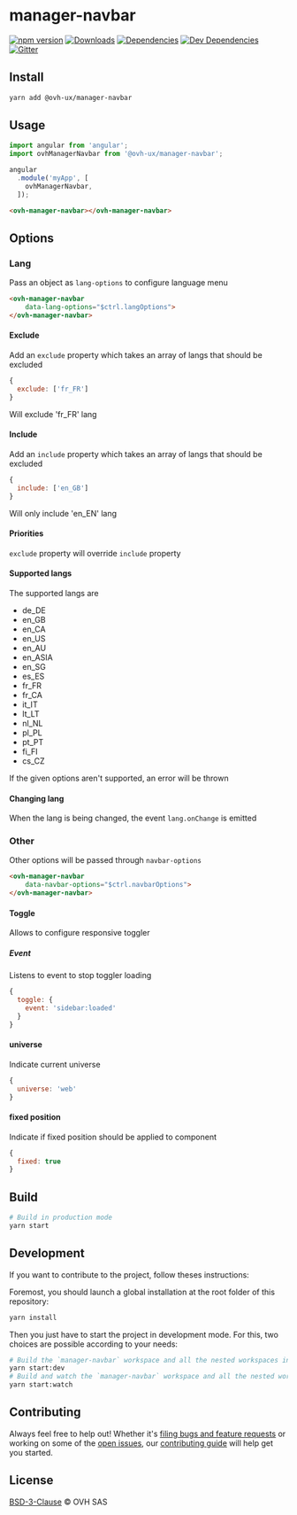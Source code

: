 # manager-navbar

[![npm version](https://badgen.net/npm/v/@ovh-ux/manager-navbar)](https://www.npmjs.com/package/@ovh-ux/manager-navbar) [![Downloads](https://badgen.net/npm/dt/@ovh-ux/manager-navbar)](https://npmjs.com/package/@ovh-ux/manager-navbar) [![Dependencies](https://badgen.net/david/dep/ovh-ux/manager/packages/manager/modules/navbar)](https://npmjs.com/package/@ovh-ux/manager-navbar?activeTab=dependencies) [![Dev Dependencies](https://badgen.net/david/dev/ovh-ux/manager/packages/manager/modules/navbar)](https://npmjs.com/package/@ovh-ux/manager-navbar?activeTab=dependencies) [![Gitter](https://badgen.net/badge/gitter/ovh-ux/blue?icon=gitter)](https://gitter.im/ovh/ux)

## Install

```sh
yarn add @ovh-ux/manager-navbar
```

## Usage

```js
import angular from 'angular';
import ovhManagerNavbar from '@ovh-ux/manager-navbar';

angular
  .module('myApp', [
    ovhManagerNavbar,
  ]);
```

```html
<ovh-manager-navbar></ovh-manager-navbar>
````

## Options 

### Lang

Pass an object as `lang-options` to configure language menu 

```html
<ovh-manager-navbar 
    data-lang-options="$ctrl.langOptions">
</ovh-manager-navbar>
```

#### Exclude 

Add an `exclude` property which takes an array of langs that should be excluded

```js
{
  exclude: ['fr_FR']
}
```

Will exclude 'fr_FR' lang

#### Include 

Add an `include` property which takes an array of langs that should be excluded

```js
{
  include: ['en_GB']
}
```

Will only include 'en_EN' lang

#### Priorities

`exclude` property will override `include` property

#### Supported langs

The supported langs are 

* de_DE
* en_GB
* en_CA
* en_US
* en_AU
* en_ASIA
* en_SG
* es_ES
* fr_FR
* fr_CA
* it_IT
* lt_LT
* nl_NL
* pl_PL
* pt_PT
* fi_FI
* cs_CZ

If the given options aren't supported, an error will be thrown 

#### Changing lang 

When the lang is being changed, the event `lang.onChange` is emitted

### Other 

Other options will be passed through `navbar-options`

```html
<ovh-manager-navbar 
    data-navbar-options="$ctrl.navbarOptions">
</ovh-manager-navbar>
````

#### Toggle 

Allows to configure responsive toggler 

##### Event 

Listens to event to stop toggler loading

```js
{
  toggle: {
    event: 'sidebar:loaded'
  }
}
```

#### universe 

Indicate current universe

```js
{
  universe: 'web'
}
```

#### fixed position 

Indicate if fixed position should be applied to component

```js
{
  fixed: true
}
```


## Build

```sh
# Build in production mode
yarn start
```

## Development

If you want to contribute to the project, follow theses instructions:

Foremost, you should launch a global installation at the root folder of this repository:

```sh
yarn install
```

Then you just have to start the project in development mode. For this, two choices are possible according to your needs:

```sh
# Build the `manager-navbar` workspace and all the nested workspaces in development mode and watch only `manager-navbar` workspace
yarn start:dev
# Build and watch the `manager-navbar` workspace and all the nested workspaces in development mode
yarn start:watch
```

## Contributing

Always feel free to help out! Whether it's [filing bugs and feature requests](https://github.com/ovh-ux/manager/issues/new) or working on some of the [open issues](https://github.com/ovh-ux/manager/issues), our [contributing guide](https://github.com/ovh-ux/manager/blob/master/CONTRIBUTING.md) will help get you started.

## License

[BSD-3-Clause](LICENSE) © OVH SAS
